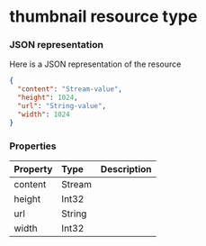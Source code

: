 # thumbnail resource type



### JSON representation

Here is a JSON representation of the resource

<!-- {
  "blockType": "resource",
  "optionalProperties": [

  ],
  "@odata.type": "microsoft.graph.thumbnail"
}-->

```json
{
  "content": "Stream-value",
  "height": 1024,
  "url": "String-value",
  "width": 1024
}

```
### Properties
| Property	   | Type	|Description|
|:---------------|:--------|:----------|
|content|Stream||
|height|Int32||
|url|String||
|width|Int32||

<!-- uuid: cfe36506-792b-4056-b896-443ba1deaf72
2015-10-25 11:57:35 UTC -->
<!-- {
  "type": "#page.annotation",
  "description": "thumbnail resource",
  "keywords": "",
  "section": "documentation",
  "tocPath": ""
}-->